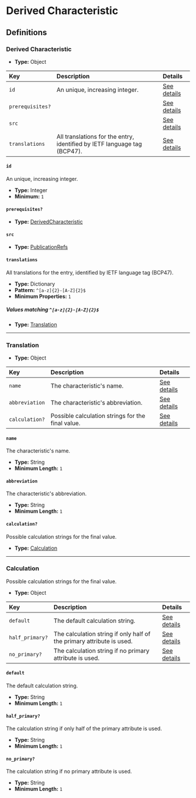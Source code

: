 # Derived Characteristic

## Definitions

### <a name="DerivedCharacteristic"></a> Derived Characteristic

- **Type:** Object

Key | Description | Details
:-- | :-- | :--
`id` | An unique, increasing integer. | <a href="#DerivedCharacteristic/id">See details</a>
`prerequisites?` |  | <a href="#DerivedCharacteristic/prerequisites">See details</a>
`src` |  | <a href="#DerivedCharacteristic/src">See details</a>
`translations` | All translations for the entry, identified by IETF language tag (BCP47). | <a href="#DerivedCharacteristic/translations">See details</a>

#### <a name="DerivedCharacteristic/id"></a> `id`

An unique, increasing integer.

- **Type:** Integer
- **Minimum:** `1`

#### <a name="DerivedCharacteristic/prerequisites"></a> `prerequisites?`

- **Type:** <a href="#GroupCollection/DerivedCharacteristic">DerivedCharacteristic</a>

#### <a name="DerivedCharacteristic/src"></a> `src`

- **Type:** <a href="./_PublicationRef.md#PublicationRefs">PublicationRefs</a>

#### <a name="DerivedCharacteristic/translations"></a> `translations`

All translations for the entry, identified by IETF language tag (BCP47).

- **Type:** Dictionary
- **Pattern:** `^[a-z]{2}-[A-Z]{2}$`
- **Minimum Properties:** `1`

##### Values matching `^[a-z]{2}-[A-Z]{2}$`

- **Type:** <a href="#Translation">Translation</a>

---

### <a name="Translation"></a> Translation

- **Type:** Object

Key | Description | Details
:-- | :-- | :--
`name` | The characteristic's name. | <a href="#Translation/name">See details</a>
`abbreviation` | The characteristic's abbreviation. | <a href="#Translation/abbreviation">See details</a>
`calculation?` | Possible calculation strings for the final value. | <a href="#Translation/calculation">See details</a>

#### <a name="Translation/name"></a> `name`

The characteristic's name.

- **Type:** String
- **Minimum Length:** `1`

#### <a name="Translation/abbreviation"></a> `abbreviation`

The characteristic's abbreviation.

- **Type:** String
- **Minimum Length:** `1`

#### <a name="Translation/calculation"></a> `calculation?`

Possible calculation strings for the final value.

- **Type:** <a href="#Calculation">Calculation</a>

---

### <a name="Calculation"></a> Calculation

Possible calculation strings for the final value.

- **Type:** Object

Key | Description | Details
:-- | :-- | :--
`default` | The default calculation string. | <a href="#Calculation/default">See details</a>
`half_primary?` | The calculation string if only half of the primary attribute is used. | <a href="#Calculation/half_primary">See details</a>
`no_primary?` | The calculation string if no primary attribute is used. | <a href="#Calculation/no_primary">See details</a>

#### <a name="Calculation/default"></a> `default`

The default calculation string.

- **Type:** String
- **Minimum Length:** `1`

#### <a name="Calculation/half_primary"></a> `half_primary?`

The calculation string if only half of the primary attribute is used.

- **Type:** String
- **Minimum Length:** `1`

#### <a name="Calculation/no_primary"></a> `no_primary?`

The calculation string if no primary attribute is used.

- **Type:** String
- **Minimum Length:** `1`
